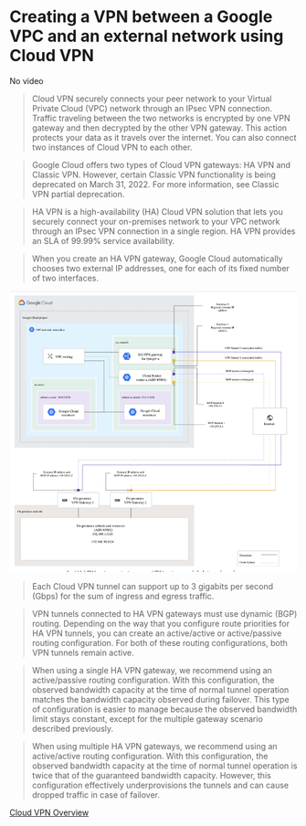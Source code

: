 # Creating a VPN between a Google VPC and an external network using Cloud VPN

No video

> Cloud VPN securely connects your peer network to your Virtual Private Cloud (VPC) network through an IPsec VPN connection. Traffic traveling between the two networks is encrypted by one VPN gateway and then decrypted by the other VPN gateway. This action protects your data as it travels over the internet. You can also connect two instances of Cloud VPN to each other.

> Google Cloud offers two types of Cloud VPN gateways: HA VPN and Classic VPN. However, certain Classic VPN functionality is being deprecated on March 31, 2022. For more information, see Classic VPN partial deprecation.

> HA VPN is a high-availability (HA) Cloud VPN solution that lets you securely connect your on-premises network to your VPC network through an IPsec VPN connection in a single region. HA VPN provides an SLA of 99.99% service availability.

> When you create an HA VPN gateway, Google Cloud automatically chooses two external IP addresses, one for each of its fixed number of two interfaces.

![VPN](vpn.png)

> Each Cloud VPN tunnel can support up to 3 gigabits per second (Gbps) for the sum of ingress and egress traffic.

> VPN tunnels connected to HA VPN gateways must use dynamic (BGP) routing. Depending on the way that you configure route priorities for HA VPN tunnels, you can create an active/active or active/passive routing configuration. For both of these routing configurations, both VPN tunnels remain active.

> When using a single HA VPN gateway, we recommend using an active/passive routing configuration. With this configuration, the observed bandwidth capacity at the time of normal tunnel operation matches the bandwidth capacity observed during failover. This type of configuration is easier to manage because the observed bandwidth limit stays constant, except for the multiple gateway scenario described previously.

> When using multiple HA VPN gateways, we recommend using an active/active routing configuration. With this configuration, the observed bandwidth capacity at the time of normal tunnel operation is twice that of the guaranteed bandwidth capacity. However, this configuration effectively underprovisions the tunnels and can cause dropped traffic in case of failover.

[Cloud VPN Overview](https://cloud.google.com/network-connectivity/docs/vpn/concepts/overview)
